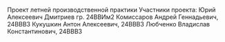 Проект летней производственной практики
Участники проекта:
Юрий Алексеевич Дмитриев гр. 24ВВИм2
Комиссаров Андрей Геннадьевич, 24ВВВ3
Кукушкин Антон Алексеевич, 24ВВВ3
Любченко Владислав Константинович, 24ВВВ3
